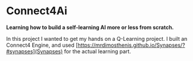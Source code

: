 # Connect4Ai
**Learning how to build a self-learning AI more or less from scratch.**

In this project I wanted to get my hands on a Q-Learning project. I built an Connect4 Engine, and used [https://mrdimosthenis.github.io/Synapses/?#synapses](Synapses) for the actual learning part.


